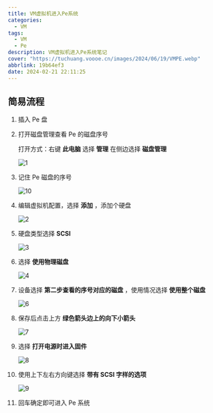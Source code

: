 ```yaml
---
title: VM虚拟机进入Pe系统
categories:
  - VM
tags:
  - VM
  - Pe
description: VM虚拟机进入Pe系统笔记
cover: "https://tuchuang.voooe.cn/images/2024/06/19/VMPE.webp"
abbrlink: 19b64ef3
date: 2024-02-21 22:11:25
---
```


## 简易流程

1. 插入 Pe 盘

2. 打开磁盘管理查看 Pe 的磁盘序号

   打开方式：右键 **此电脑** 选择 **管理** 在侧边选择 **磁盘管理**

   ![1](https://tuchuang.voooe.cn/images/2024/02/21/1.webp)

3. 记住 Pe 磁盘的序号

   ![10](https://tuchuang.voooe.cn/images/2024/02/21/5.webp)

4. 编辑虚拟机配置，选择 **添加** ，添加个硬盘

   ![2](https://tuchuang.voooe.cn/images/2024/02/21/2.webp)

5. 硬盘类型选择 **SCSI**

   ![3](https://tuchuang.voooe.cn/images/2024/02/21/3.webp)

6. 选择 **使用物理磁盘**

   ![4](https://tuchuang.voooe.cn/images/2024/02/21/4.webp)

7. 设备选择 **第二步查看的序号对应的磁盘** ，使用情况选择 **使用整个磁盘**

   ![6](https://tuchuang.voooe.cn/images/2024/02/21/6.webp)

8. 保存后点击上方 **绿色箭头边上的向下小箭头**

   ![7](https://tuchuang.voooe.cn/images/2024/02/21/7.webp)

9. 选择 **打开电源时进入固件**

   ![8](https://tuchuang.voooe.cn/images/2024/02/21/8.webp)

10. 使用上下左右方向键选择 **带有 SCSI 字样的选项**

    ![9](https://tuchuang.voooe.cn/images/2024/02/21/9.webp)

11. 回车确定即可进入 Pe 系统
